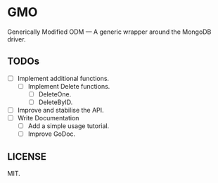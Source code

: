 # GMO
Generically Modified ODM — A generic wrapper around the MongoDB driver.

## TODOs
- [ ] Implement additional functions.
  - [ ] Implement Delete functions.
    - [ ] DeleteOne.
    - [ ] DeleteByID.
- [ ] Improve and stabilise the API.
- [ ] Write Documentation
  - [ ] Add a simple usage tutorial.
  - [ ] Improve GoDoc.

## LICENSE
MIT.
